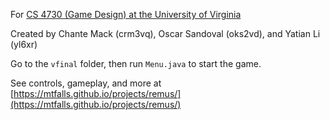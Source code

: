 
For [CS 4730 (Game Design) at the University of Virginia](https://stardock.cs.virginia.edu/gamedesign/)

Created by Chante Mack (crm3vq), Oscar Sandoval (oks2vd), and Yatian Li (yl6xr)

Go to the `vfinal` folder, then run `Menu.java` to start the game.

See controls, gameplay, and more at [https://mtfalls.github.io/projects/remus/](https://mtfalls.github.io/projects/remus/)
